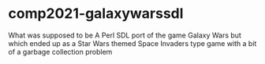 # comp2021-galaxywarssdl
What was supposed to be A Perl SDL port of the game Galaxy Wars but which ended up as a Star Wars themed Space Invaders type game with a bit of a garbage collection problem
